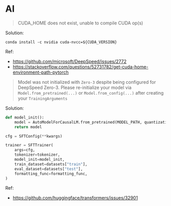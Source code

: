 # AI

> CUDA_HOME does not exist, unable to compile CUDA op(s)

Solution:

```shell
conda install -c nvidia cuda-nvcc=${CUDA_VERSION}
```

Ref:

- <https://github.com/microsoft/DeepSpeed/issues/2772>
- <https://stackoverflow.com/questions/52731782/get-cuda-home-environment-path-pytorch>

> Model was not initialized with `Zero-3` despite being configured for DeepSpeed Zero-3. Please re-initialize your model via `Model.from_pretrained(...)` or `Model.from_config(...)` after creating your `TrainingArguments`

Solution:

```python
def model_init():
    model = AutoModelForCausalLM.from_pretrained(MODEL_PATH, quantization_config=quantization_config)
    return model

cfg = SFTConfig(**kwargs)

trainer = SFTTrainer(
    args=cfg,
    tokenizer=tokenizer,
    model_init=model_init,
    train_dataset=datasets["train"],
    eval_dataset=datasets["test"],
    formatting_func=formatting_func,
)
```

Ref:

- <https://github.com/huggingface/transformers/issues/32901>  
